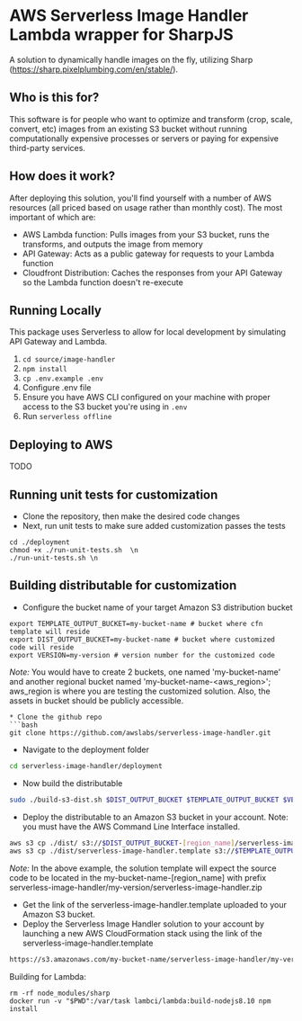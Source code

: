 # AWS Serverless Image Handler Lambda wrapper for SharpJS
A solution to dynamically handle images on the fly, utilizing Sharp (https://sharp.pixelplumbing.com/en/stable/).

## Who is this for?
This software is for people who want to optimize and transform (crop, scale, convert, etc) images from an existing S3 
bucket without running computationally expensive processes or servers or paying for expensive third-party services.

## How does it work?
After deploying this solution, you'll find yourself with a number of AWS resources (all priced based on usage rather 
than monthly cost). The most important of which are: 
- AWS Lambda function: Pulls images from your S3 bucket, runs the transforms, and outputs the image from memory
- API Gateway: Acts as a public gateway for requests to your Lambda function
- Cloudfront Distribution: Caches the responses from your API Gateway so the Lambda function doesn't re-execute

## Running Locally
This package uses Serverless to allow for local development by simulating API Gateway and Lambda.
1. `cd source/image-handler`
2. `npm install`
3. `cp .env.example .env`
4. Configure .env file
5. Ensure you have AWS CLI configured on your machine with proper access to the S3 bucket you're using in `.env`
6. Run `serverless offline`

## Deploying to AWS
TODO


## Running unit tests for customization
* Clone the repository, then make the desired code changes
* Next, run unit tests to make sure added customization passes the tests
```
cd ./deployment
chmod +x ./run-unit-tests.sh  \n
./run-unit-tests.sh \n
```

## Building distributable for customization
* Configure the bucket name of your target Amazon S3 distribution bucket
```
export TEMPLATE_OUTPUT_BUCKET=my-bucket-name # bucket where cfn template will reside
export DIST_OUTPUT_BUCKET=my-bucket-name # bucket where customized code will reside
export VERSION=my-version # version number for the customized code
```
_Note:_ You would have to create 2 buckets, one named 'my-bucket-name' and another regional bucket named 'my-bucket-name-<aws_region>'; aws_region is where you are testing the customized solution. Also, the assets  in bucket should be publicly accessible.

```
* Clone the github repo
```bash
git clone https://github.com/awslabs/serverless-image-handler.git
```

* Navigate to the deployment folder
```bash
cd serverless-image-handler/deployment
```

* Now build the distributable
```bash
sudo ./build-s3-dist.sh $DIST_OUTPUT_BUCKET $TEMPLATE_OUTPUT_BUCKET $VERSION
```

* Deploy the distributable to an Amazon S3 bucket in your account. Note: you must have the AWS Command Line Interface installed.
```bash
aws s3 cp ./dist/ s3://$DIST_OUTPUT_BUCKET-[region_name]/serverless-image-handler/$VERSION/ --recursive --exclude "*" --include "*.zip"
aws s3 cp ./dist/serverless-image-handler.template s3://$TEMPLATE_OUTPUT_BUCKET/serverless-image-handler/$VERSION/
```
_Note:_ In the above example, the solution template will expect the source code to be located in the my-bucket-name-[region_name] with prefix serverless-image-handler/my-version/serverless-image-handler.zip

* Get the link of the serverless-image-handler.template uploaded to your Amazon S3 bucket.
* Deploy the Serverless Image Handler solution to your account by launching a new AWS CloudFormation stack using the link of the serverless-image-handler.template
```bash
https://s3.amazonaws.com/my-bucket-name/serverless-image-handler/my-version/serverless-image-handler.template
```

Building for Lambda:
```
rm -rf node_modules/sharp
docker run -v "$PWD":/var/task lambci/lambda:build-nodejs8.10 npm install
```
